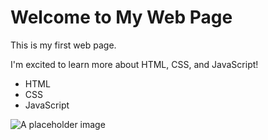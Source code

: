 <!DOCTYPE html>
<html>
<head>
  <title>My First Web Page</title>
</head>
<body>
  <h1>Welcome to My Web Page</h1>
  <p>This is my first web page.</p>
  <p>I'm excited to learn more about HTML, CSS, and JavaScript!</p>
  
  <ul>
    <li>HTML</li>
    <li>CSS</li>
    <li>JavaScript</li>
  </ul>
  
  <img src="https://via.placeholder.com/200x100" alt="A placeholder image">
</body>
</html>